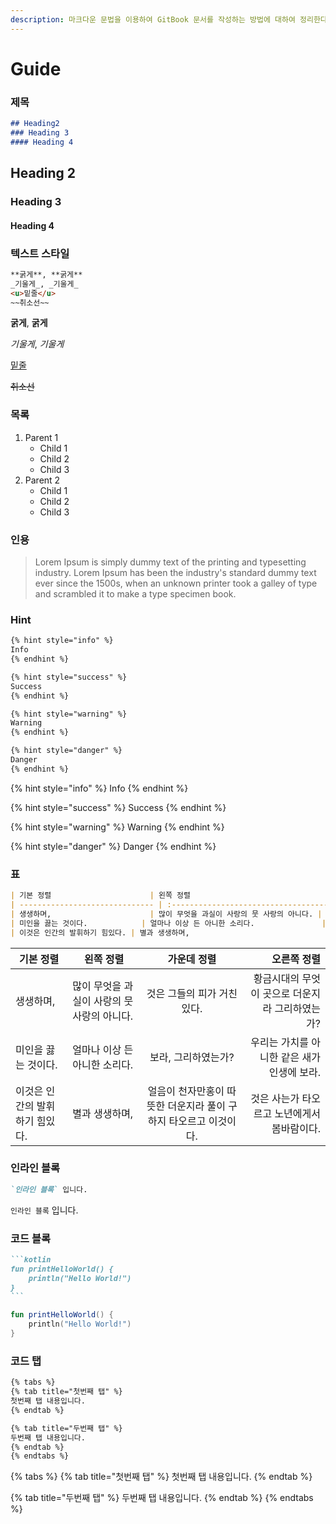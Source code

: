 ```yaml
---
description: 마크다운 문법을 이용하여 GitBook 문서를 작성하는 방법에 대하여 정리한다.
---
```


# Guide

### 제목

```md
## Heading2
### Heading 3
#### Heading 4
```

## Heading 2

### Heading 3

#### Heading 4

### 텍스트 스타일

```md
**굵게**, **굵게**
_기울게_, _기울게_
<u>밑줄</u>
~~취소선~~
```

**굵게**, **굵게**

_기울게_, _기울게_

<u>밑줄</u>

~~취소선~~

### 목록

1. Parent 1
   - Child 1
   - Child 2
   - Child 3
2. Parent 2
   - Child 1
   - Child 2
   - Child 3

### 인용

> Lorem Ipsum is simply dummy text of the printing and typesetting industry. Lorem Ipsum has been the industry's standard dummy text ever since the 1500s, when an unknown printer took a galley of type and scrambled it to make a type specimen book.

### Hint

```md
{% hint style="info" %}
Info
{% endhint %}

{% hint style="success" %}
Success
{% endhint %}

{% hint style="warning" %}
Warning
{% endhint %}

{% hint style="danger" %}
Danger
{% endhint %}
```

{% hint style="info" %}
Info
{% endhint %}

{% hint style="success" %}
Success
{% endhint %}

{% hint style="warning" %}
Warning
{% endhint %}

{% hint style="danger" %}
Danger
{% endhint %}

### 표

```md
| 기본 정렬                      | 왼쪽 정렬                                   |                           가운데 정렬                            |                                     오른쪽 정렬 |
| ------------------------------ | :------------------------------------------ | :--------------------------------------------------------------: | ----------------------------------------------: |
| 생생하며,                      | 많이 무엇을 과실이 사랑의 뭇 사랑의 아니다. |                   것은 그들의 피가 거친 있다.                    | 황금시대의 무엇이 곳으로 더운지라 그리하였는가? |
| 미인을 끓는 것이다.            | 얼마나 이상 든 아니한 소리다.               |                       보라, 그리하였는가?                        |     우리는 가치를 아니한 같은 새가 인생에 보라. |
| 이것은 인간의 발휘하기 힘있다. | 별과 생생하며,                              | 얼음이 천자만홍이 따뜻한 더운지라 풀이 구하지 타오르고 이것이다. |     것은 사는가 타오르고 노년에게서 봄바람이다. |
```

| 기본 정렬                      | 왼쪽 정렬                                   |                           가운데 정렬                            |                                     오른쪽 정렬 |
| ------------------------------ | ------------------------------------------- | :--------------------------------------------------------------: | ----------------------------------------------: |
| 생생하며,                      | 많이 무엇을 과실이 사랑의 뭇 사랑의 아니다. |                   것은 그들의 피가 거친 있다.                    | 황금시대의 무엇이 곳으로 더운지라 그리하였는가? |
| 미인을 끓는 것이다.            | 얼마나 이상 든 아니한 소리다.               |                       보라, 그리하였는가?                        |     우리는 가치를 아니한 같은 새가 인생에 보라. |
| 이것은 인간의 발휘하기 힘있다. | 별과 생생하며,                              | 얼음이 천자만홍이 따뜻한 더운지라 풀이 구하지 타오르고 이것이다. |     것은 사는가 타오르고 노년에게서 봄바람이다. |

### 인라인 블록

```md
`인라인 블록` 입니다.
```

`인라인 블록` 입니다.

### 코드 블록

````md
```kotlin
fun printHelloWorld() {
    println("Hello World!")
}
```
````

```kotlin
fun printHelloWorld() {
    println("Hello World!")
}
```

### 코드 탭

```md
{% tabs %}
{% tab title="첫번째 탭" %}
첫번째 탭 내용입니다.
{% endtab %}

{% tab title="두번째 탭" %}
두번째 탭 내용입니다.
{% endtab %}
{% endtabs %}
```

{% tabs %}
{% tab title="첫번째 탭" %}
첫번째 탭 내용입니다.
{% endtab %}

{% tab title="두번째 탭" %}
두번째 탭 내용입니다.
{% endtab %}
{% endtabs %}

